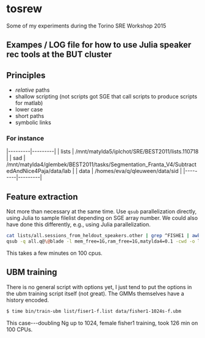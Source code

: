 # tosrew
Some of my experiments during the Torino SRE Workshop 2015

## Exampes / LOG file for how to use Julia speaker rec tools at the BUT cluster

## Principles

 - _relative_ paths
 - shallow scripting (not scripts got SGE that call scripts to produce scripts for matlab)
 - lower case
 - short paths
 - symbolic links

### For instance

|---------|---------|
| lists   | /mnt/matylda5/iplchot/SRE/BEST2011/lists.110718 |
| sad     | /mnt/matylda4/glembek/BEST2011/tasks/Segmentation_Franta_V4/SubtractedAndNice4Paja/data/lab |
| data    | /homes/eva/q/qleuween/data/sid |
|---------|---------|

## Feature extraction

Not more than necessary at the same time.  Use `qsub` parallelization
directly, using Julia to sample filelist depending on SGE array
number.  We could also have done this differently, e.g., using Julia
parallelization.

```sh
cat lists/all.sessions_from_heldout_speakers.other | grep ^FISHE1 | awk '$6=="f"' > list/fiser1-f.list
qsub -q all.q@\@blade -l mem_free=1G,ram_free=1G,matylda4=0.1 -cwd -o log -e log -t 1-100 bin/extract-features list/fiser1-f.list
```
This takes a few minutes on 100 cpus. 

## UBM training

There is no general script with options yet, I just tend to put the
options in the ubm training script itself (not great).  The GMMs
themselves have a history encoded.

```sh
$ time bin/train-ubm list/fiser1-f.list data/fisher1-1024s-f.ubm
```

This case---doubling Ng up to 1024, female fisher1 training, took 126
min on 100 CPUs.
